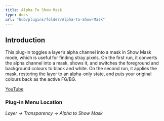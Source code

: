 ```yaml
---
title: Alpha To Show Mask
type: docs
url: "hub/plugins/folder/Alpha-To-Show-Mask"
---
```


## Introduction

This plug-in toggles a layer’s alpha channel into a mask in Show Mask mode, which is useful for finding stray pixels. On the first run, it converts the alpha channel into a mask, shows it, and switches the foreground and background colours to black and white. On the second run, it applies the mask, restoring the layer to an alpha-only state, and puts your original colours back as the active FG/BG.

[YouTube](https://youtu.be/endGIR4zymk)

### Plug-in Menu Location

_Layer -> Transparency -> Alpha to Show Mask_
